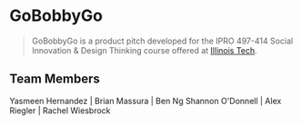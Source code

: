 # GoBobbyGo
> GoBobbyGo is a product pitch developed for the IPRO 497-414 Social Innovation & Design Thinking course offered at [Illinois Tech](https://www.iit.edu/ "Illinois Institute of Technology").

## Team Members
Yasmeen Hernandez | Brian Massura | Ben Ng
Shannon O'Donnell | Alex Riegler | Rachel Wiesbrock
